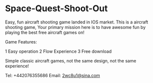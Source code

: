 # Space-Quest-Shoot-Out

Easy, fun aircraft shooting game landed in IOS market. This is a aircraft shooting game, Your primary mission here is to have awesome fun by playing the best free aircraft games on!

Game Features:

1   Easy operation
2  Flow Experience
3  Free download

Simple classic aircraft games, not the same design, not the same experience!

Tel: +442076355686
Email: 2wc8u1@sina.com

